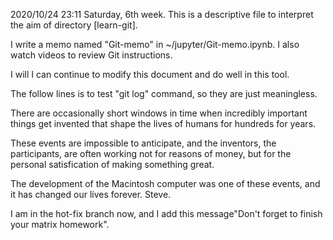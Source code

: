 2020/10/24 23:11 Saturday, 6th week.
This is a descriptive file to interpret the aim of directory [learn-git].

I write a memo named "Git-memo" in ~/jupyter/Git-memo.ipynb. I also watch videos to review Git instructions.

I will I can continue to modify this document and do well in this tool.

The follow lines is to test "git log" command, so they are just meaningless.

There are occasionally short windows in time when incredibly important things get invented that shape the lives of humans for hundreds for years.

These events are impossible to anticipate, and the inventors, the participants, are often working not for reasons of money, but for the personal satisfication of making something great.

The development of the Macintosh computer was one of these events, and it has changed our lives forever. Steve.

I am in the hot-fix branch now, and I add this message"Don't forget to finish your matrix homework".

